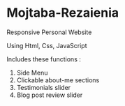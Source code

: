 # Mojtaba-Rezaienia
Responsive Personal Website

Using Html, Css, JavaScript

Includes these functions :

1. Side Menu
2. Clickable about-me sections
3. Testimonials slider
4. Blog post review slider
